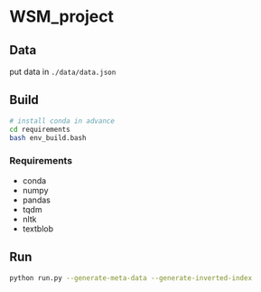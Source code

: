 # WSM_project

## Data

put data in `./data/data.json`

## Build
```bash
# install conda in advance
cd requirements
bash env_build.bash
```
### Requirements
 - conda
 - numpy
 - pandas
 - tqdm
 - nltk
 - textblob


## Run
```bash
python run.py --generate-meta-data --generate-inverted-index
```

